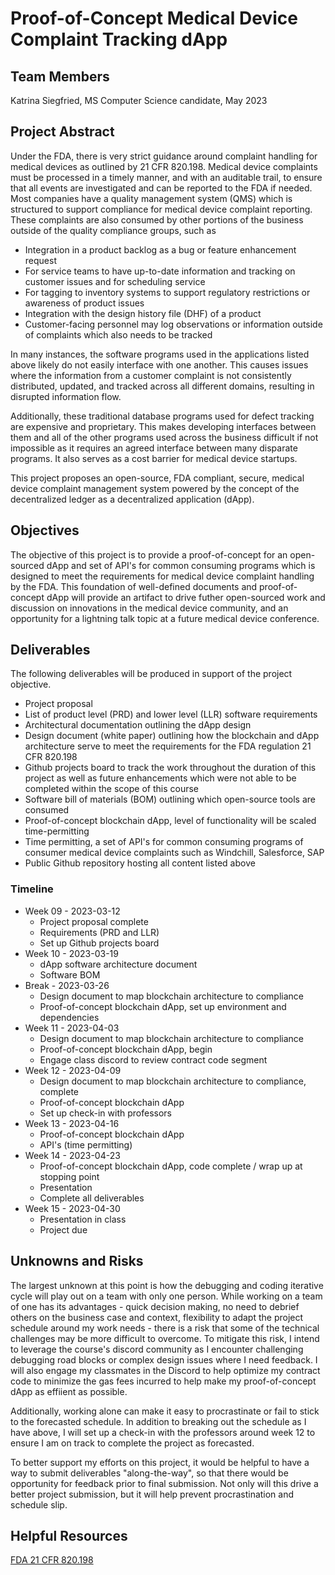 # Proof-of-Concept Medical Device Complaint Tracking dApp

## Team Members
Katrina Siegfried, MS Computer Science candidate, May 2023

## Project Abstract
Under the FDA, there is very strict guidance around complaint handling for medical devices as outlined by 21 CFR 820.198. Medical device complaints must be processed in a timely manner, and with an auditable trail, to ensure that all events are investigated and can be reported to the FDA if needed. Most companies have a quality management system (QMS) which is structured to support compliance for medical device complaint reporting. These complaints are also consumed by other portions of the business outside of the quality compliance groups, such as
* Integration in a product backlog as a bug or feature enhancement request
* For service teams to have up-to-date information and tracking on customer issues and for scheduling service
* For tagging to inventory systems to support regulatory restrictions or awareness of product issues
* Integration with the design history file (DHF) of a product
* Customer-facing personnel may log observations or information outside of complaints which also needs to be tracked

In many instances, the software programs used in the applications listed above likely do not easily interface with one another. This causes issues where the information from a customer complaint is not consistently distributed, updated, and tracked across all different domains, resulting in disrupted information flow.

Additionally, these traditional database programs used for defect tracking are expensive and proprietary. This makes developing interfaces between them and all of the other programs used across the business difficult if not impossible as it requires an agreed interface between many disparate programs. It also serves as a cost barrier for medical device startups.

This project proposes an open-source, FDA compliant, secure, medical device complaint management system powered by the concept of the decentralized ledger as a decentralized application (dApp).

## Objectives
The objective of this project is to provide a proof-of-concept for an open-sourced dApp and set of API's for common consuming programs which is designed to meet the requirements for medical device complaint handling by the FDA. This foundation of well-defined documents and proof-of-concept dApp will provide an artifact to drive futher open-sourced work and discussion on innovations in the medical device community, and an opportunity for a lightning talk topic at a future medical device conference.

## Deliverables
The following deliverables will be produced in support of the project objective.
* Project proposal
* List of product level (PRD) and lower level (LLR) software requirements
* Architectural documentation outlining the dApp design
* Design document (white paper) outlining how the blockchain and dApp architecture serve to meet the requirements for the FDA regulation 21 CFR 820.198
* Github projects board to track the work throughout the duration of this project as well as future enhancements which were not able to be completed within the scope of this course
* Software bill of materials (BOM) outlining which open-source tools are consumed
* Proof-of-concept blockchain dApp, level of functionality will be scaled time-permitting
* Time permitting, a set of API's for common consuming programs of consumer medical device complaints such as Windchill, Salesforce, SAP
* Public Github repository hosting all content listed above

### Timeline
* Week 09 - 2023-03-12
  * Project proposal complete
  * Requirements (PRD and LLR)
  * Set up Github projects board
* Week 10 - 2023-03-19
  * dApp software architecture document
  * Software BOM
* Break   - 2023-03-26
  * Design document to map blockchain architecture to compliance
  * Proof-of-concept blockchain dApp, set up environment and dependencies
* Week 11 - 2023-04-03
  * Design document to map blockchain architecture to compliance
  * Proof-of-concept blockchain dApp, begin
  * Engage class discord to review contract code segment
* Week 12 - 2023-04-09
  * Design document to map blockchain architecture to compliance, complete
  * Proof-of-concept blockchain dApp
  * Set up check-in with professors
* Week 13 - 2023-04-16
  * Proof-of-concept blockchain dApp
  * API's (time permitting)
* Week 14 - 2023-04-23
  * Proof-of-concept blockchain dApp, code complete / wrap up at stopping point
  * Presentation
  * Complete all deliverables
* Week 15 - 2023-04-30
  * Presentation in class
  * Project due

## Unknowns and Risks
The largest unknown at this point is how the debugging and coding iterative cycle will play out on a team with only one person. While working on a team of one has its advantages - quick decision making, no need to debrief others on the business case and context, flexibility to adapt the project schedule around my work needs - there is a risk that some of the technical challenges may be more difficult to overcome. To mitigate this risk, I intend to leverage the course's discord community as I encounter challenging debugging road blocks or complex design issues where I need feedback. I will also engage my classmates in the Discord to help optimize my contract code to minimize the gas fees incurred to help make my proof-of-concept dApp as effiient as possible. 

Additionally, working alone can make it easy to procrastinate or fail to stick to the forecasted schedule. In addition to breaking out the schedule as I have above, I will set up a check-in with the professors around week 12 to ensure I am on track to complete the project as forecasted.

To better support my efforts on this project, it would be helpful to have a way to submit deliverables "along-the-way", so that there would be opportunity for feedback prior to final submission. Not only will this drive a better project submission, but it will help prevent procrastination and schedule slip.

## Helpful Resources
[FDA 21 CFR 820.198](https://www.accessdata.fda.gov/scripts/cdrh/cfdocs/cfcfr/cfrsearch.cfm?fr=820.198)
